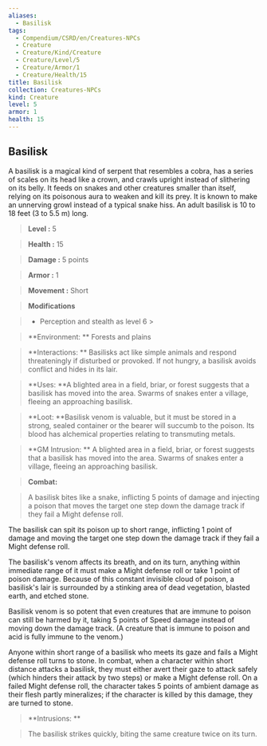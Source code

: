```yaml
---
aliases:
  - Basilisk
tags:
  - Compendium/CSRD/en/Creatures-NPCs
  - Creature
  - Creature/Kind/Creature
  - Creature/Level/5
  - Creature/Armor/1
  - Creature/Health/15
title: Basilisk
collection: Creatures-NPCs
kind: Creature
level: 5
armor: 1
health: 15
---
```

## Basilisk    
A basilisk is a magical kind of serpent that resembles a cobra, has a series of scales on its head like a crown, and crawls upright instead of slithering on its belly. It feeds on snakes and other creatures smaller than itself, relying on its poisonous aura to weaken and kill its prey. It is known to make an unnerving growl instead of a typical snake hiss. An adult basilisk is 10 to 18 feet (3 to 5.5 m) long.    
  
    
> **Level :** 5    
> **Health :** 15    
> **Damage :** 5 points    
> **Armor :** 1    
> **Movement :** Short    
> **Modifications**    
>- Perception and stealth as level 6 >  
>    
> **Environment: ** Forests and plains    
> **Interactions: ** Basilisks act like simple animals and respond threateningly if disturbed or provoked. If not hungry, a basilisk avoids conflict and hides in its lair.    
> **Uses: **A blighted area in a field, briar, or forest suggests that a basilisk has moved into the area. Swarms of snakes enter a village, fleeing an approaching basilisk.    
> **Loot: **Basilisk venom is valuable, but it must be stored in a strong, sealed container or the bearer will succumb to the poison. Its blood has alchemical properties relating to transmuting metals.    
> **GM Intrusion: ** A blighted area in a field, briar, or forest suggests that a basilisk has moved into the area. Swarms of snakes enter a village, fleeing an approaching basilisk.    
  
> **Combat:**   
> A basilisk bites like a snake, inflicting 5 points of damage and injecting a poison that moves the target one step down the damage track if they fail a Might defense roll.   
The basilisk can spit its poison up to short range, inflicting 1 point of damage and moving the target one step down the damage track if they fail a Might defense roll.   
The basilisk's venom affects its breath, and on its turn, anything within immediate range of it must make a Might defense roll or take 1 point of poison damage. Because of this constant invisible cloud of poison, a basilisk's lair is surrounded by a stinking area of dead vegetation, blasted earth, and etched stone.   
Basilisk venom is so potent that even creatures that are immune to poison can still be harmed by it, taking 5 points of Speed damage instead of moving down the damage track. (A creature that is immune to poison and acid is fully immune to the venom.)   
Anyone within short range of a basilisk who meets its gaze and fails a Might defense roll turns to stone. In combat, when a character within short distance attacks a basilisk, they must either avert their gaze to attack safely (which hinders their attack by two steps) or make a Might defense roll. On a failed Might defense roll, the character takes 5 points of ambient damage as their flesh partly mineralizes; if the character is killed by this damage, they are turned to stone.    
    
  
> **Intrusions: **   
> The basilisk strikes quickly, biting the same creature twice on its turn.    
